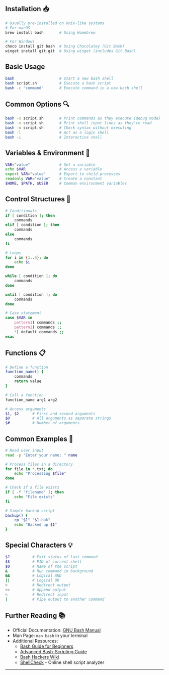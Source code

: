 ## Installation 📥
```bash
# Usually pre-installed on Unix-like systems
# For macOS
brew install bash       # Using Homebrew

# For Windows
choco install git bash  # Using Chocolatey (Git Bash)
winget install git.git  # Using winget (includes Git Bash)
```

## Basic Usage
```bash
bash                    # Start a new bash shell
bash script.sh          # Execute a bash script
bash -c "command"       # Execute command in a new bash shell
```

## Common Options 🔍
```bash
bash -x script.sh       # Print commands as they execute (debug mode)
bash -v script.sh       # Print shell input lines as they're read
bash -n script.sh       # Check syntax without executing
bash -l                 # Act as a login shell
bash -i                 # Interactive shell
```

## Variables & Environment 🔧
```bash
VAR="value"             # Set a variable
echo $VAR               # Access a variable
export VAR="value"      # Export to child processes
readonly VAR="value"    # Create a constant
$HOME, $PATH, $USER     # Common environment variables
```

## Control Structures 🔄
```bash
# Conditionals
if [ condition ]; then
    commands
elif [ condition ]; then
    commands
else
    commands
fi

# Loops
for i in {1..5}; do
    echo $i
done

while [ condition ]; do
    commands
done

until [ condition ]; do
    commands
done

# Case statement
case $VAR in
    pattern1) commands ;;
    pattern2) commands ;;
    *) default commands ;;
esac
```

## Functions 📋
```bash
# Define a function
function_name() {
    commands
    return value
}

# Call a function
function_name arg1 arg2

# Access arguments
$1, $2      # First and second arguments
$@          # All arguments as separate strings
$#          # Number of arguments
```

## Common Examples 🚀
```bash
# Read user input
read -p "Enter your name: " name

# Process files in a directory
for file in *.txt; do
    echo "Processing $file"
done

# Check if a file exists
if [ -f "filename" ]; then
    echo "File exists"
fi

# Simple backup script
backup() {
    cp "$1" "$1.bak"
    echo "Backed up $1"
}
```

## Special Characters 💡
```bash
$?          # Exit status of last command
$$          # PID of current shell
$0          # Name of the script
&           # Run command in background
&&          # Logical AND
||          # Logical OR
>           # Redirect output
>>          # Append output
<           # Redirect input
|           # Pipe output to another command
```

## Further Reading 📚
- Official Documentation: [GNU Bash Manual](https://www.gnu.org/software/bash/manual/)
- Man Page: `man bash` in your terminal
- Additional Resources:
  - [Bash Guide for Beginners](https://tldp.org/LDP/Bash-Beginners-Guide/html/)
  - [Advanced Bash-Scripting Guide](https://tldp.org/LDP/abs/html/)
  - [Bash Hackers Wiki](https://wiki.bash-hackers.org/)
  - [ShellCheck](https://www.shellcheck.net/) - Online shell script analyzer

---